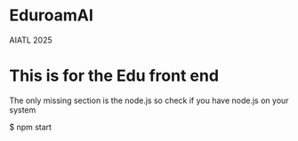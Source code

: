 # EduroamAI
AIATL 2025

# This is for the Edu front end #
The only missing section is the node.js so check if you have node.js on your system

$ npm start